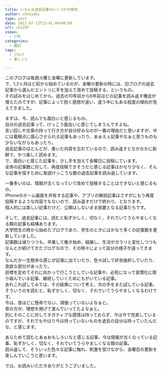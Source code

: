 ```yaml
---
title: いろんな過去記事のいくつかの傾向
author: choiyaki
type: post
date: 2021-07-13T13:41:04+00:00
url: /p1297
views:
  - 178
categories:
  - 雑記
tags:
  - ブログ
  - 書くこと

---
```

このブログは毎週火曜と金曜に更新しています。  
で、1,2ヶ月ほど前から始めているのが、金曜の更新の時には、旧ブログの過去記事から選んだエントリに手を加えて改めて投稿する、というもの。  
その試みをはじめてから、過去の10年前から6年前ほどの記事を読み返す機会が増えたのですが、記事によって抱く感想が違い、違う中にもある程度の傾向が見えてきました。

まずは、今、読んでも面白いと感じるもの。  
自分の過去記事って、けっこう面白いと感じてしまうんですよね。  
言い回しや文章の持って行き方が自分好みなのが一番の理由だと思いますが、中には着眼点に感心させられる記事もあったり、あぁえぇ記事やなぁと思うものも少ないながらもあったり。  
過去記事のほとんどが、書いた内容を忘れているので、読み返すとなかなかに新鮮で、かつ楽しく読めます。  
で、面白いと感じた記事を、少し手を加えて金曜日に投稿しています。  
全体の記事数に対して、再度投稿できそうだと感じる記事はかなり少なく、そんな記事を探すために毎週けっこうな数の過去記事を読み返しています。

一番多いのは、情報が古くなっていて改めて投稿することはできないと感じるもの。  
iPhoneのホーム画面を共有する記事や、アプリの解説記事はさすがにもう再度投稿するような内容でもないので、読み返すだけで終わり、となります。  
個人的には楽しい記事だけど、公開はしないまま放置となる記事たちです。

そして、過去記事には、読むと恥ずかしく、切なく、それでいてうらやましくなる類の記事も結構あります。  
大学院生の時から始めたブログであり、学生のときにはかなり多くの記事数を更新していました。  
記事数は減りつつも、卒業して働き始め、結婚し、生活がガラリと変化しつつもなんとか続けてきたブログなので、その時々によって自分の様子が違ってきます。  
なんだか一生懸命な感じが記事に出ていたり、色々試して紆余曲折していたり、貪欲な部分があったり。  
目標を定めてそれに向かって行こうとしている記事や、必死になって習慣化に取り組んでいる記事、継続していくためにもがいている記事。  
あれこれ試してみては、その結果について考え、次の手をまた試している記事。  
そういうのを読むと、恥ずかしく、切なく、それでいてうらやましくなるわけです。  
今は、昔ほどに懸命でない、頑張っていないよなぁと。  
昔の方が、理想を掲げて進んでいってたよなぁと。  
別にそのことに対してネガティブな感情は持っておらず、今は今で充実しているのですが、それでもやはり今は持っていないものを過去の自分は持っていたんだな、と感じます。

あらためて読むとあぁおもしろいなと感じる記事、今は情報が古くなっている記事、恥ずかしく、切なく、それでいてうらやましくなる類の記事。  
読み返して、そういった色々な記事に触れ、刺激を受けながら、金曜日の更新を楽しんでいこうと思います。

では、お読みいただきありがとうございました。